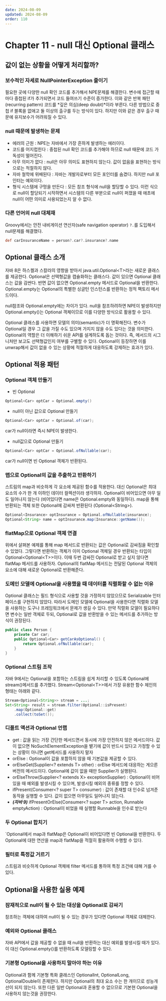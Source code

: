 ```yaml
---
date: 2024-08-09
updated: 2024-08-09
order: 110
---
```

# Chapter 11 - null 대신 Optional 클래스

## 값이 없는 상황을 어떻게 처리할까?

### 보수적인 자세로 NullPointerException 줄이기

필요한 곳에 다양한 null 확인 코드를 추가해서 NPE문제를 해결한다. 변수에 접근할 때마다 중첩된 if가 추가되면서 코드 들여쓰기 수준이 증가한다. 이와 같은 반복 패턴(recurring pattern) 코드를 *깊은 의심(deep doubt)*이라 부른다. 다른 방법으로 중첩 if 블록을 없애고 둘 이상의 출구를 두는 방식이 있다. 하지만 이와 같은 경우 출구 때문에 유지보수가 어려워질 수 있다.

### null 때문에 발생하는 문제

- 에러의 근원 : NPE는 자바에서 가장 흔하게 발생하는 에러이다.
- 코드를 어지럽힌다 : 중첩된 null 확인 코드를 추가해야 하므로 null 때문에 코드 가독성이 떨어진다.
- 아무 의미가 없다 : null은 아무 의미도 표현하지 않는다. 값이 없음을 표현하는 방식으로는 적절하지 않다.
- 자바 철학에 위배된다 : 자바는 개발자로부터 모든 포인터를 숨겼다. 하지만 null 포인터는 예외이다.
- 형식 시스템에 구멍을 만든다 : 모든 참조 형식에 null을 할당할 수 있다. 이런 식으로 null이 할당되기 시작하면서 시스템의 다른 부분으로 null이 퍼졌을 때 애초에 null이 어떤 의미로 사용되었는지 알 수 없다.

### 다른 언어의 null 대체재

Groovy에서는 안전 내비게이션 연산자(safe navigation operator) `?.`를 도입해서 null문제를 해결했다.

```groovy
def carInsuranceName = person?.car?.insurance?.name
```

## Optional 클래스 소개

자바 8은 하스켈과 스칼라의 영향을 받아서 java.util.Optional\<T\>라는 새로운 클래스를 제공한다. Optional은 선택형값을 캡슐화하는 클래스다. 값이 있으면 Optional 클래스는 값을 감싼다. 반면 값이 없으면 Optional.empty 메서드로 Optional을 반환한다. Optional.empty는 Optional의 특별한 싱글턴 인스턴스를 반환하는 정적 팩토리 메서드이다.

null참조와 Optional.empty에는 차이가 있다. null을 참조하려하면 NPE이 발생하지만 Optional.empty()는 Optional 객체이므로 이를 다양한 방식으로 활용할 수 있다.

Optional 클래스를 사용하면 모델의 의미(semantic)가 더 명확해진다. 변수가 Optional일 경우 그 값을 가질 수도 있으며 가지지 않을 수도 있다는 것을 의미한다. Optional의 역할은 더 이해하기 쉬운 API를 설계하도록 돕는 것이다. 즉, 메서드의 시그니처만 보고도 선택형값인지 여부를 구별할 수 있다. Optional이 등장하면 이를 unwrap해서 값이 없을 수 있는 상황에 적절하게 대응하도록 강제하는 효과가 있다.

## Optional 적용 패턴

### Optional 객체 만들기

- 빈 Optional

```java
Optional<Car> optCar = Optional.empty()
```

- null이 아닌 값으로 Optional 만들기

```java
Optional<Car> optCar = Optional.of(car);
```

car가 null이라면 즉시 NPE이 발생한다.

- null값으로 Optional 만들기

```java
Optional<Car> optCar = Optional.ofNullable(car);
```

car가 null이면 빈 Optional 객체가 반환된다.

### 맵으로 Optional의 값을 추출하고 반환하기

스트림의 map과 비슷하게 각 요소에 제공된 함수를 적용한다. 대신 Optional은 최대 요소의 수가 한 개 이하인 데이터 컬렉션이라 생각하자. Optional이 비어있으면 아무 일도 일어나지 않는다 (비어있다면 name은 Optional.empty와 동일하다). map을 통해 반환되는 객체 또한 Optional에 감싸져 반환된다 (Optional\<String\>). 

```java
Optional<Insurance> optInsurance = Optional.ofNullable(insurance);
Optional<String> name = optInsurance.map(Insurance::getName());
```

### flatMap으로 Optional 객체 연결

위에서 살펴본 예제를 통해 map 메서드로 반환되는 값은 Optional로 감싸짐을 확인할 수 있었다. 그렇다면 반환하는 객체가 이미 Optional 객체일 경우 반환되는 타입이 Optional\<Optional\<T\>\>이다. 이때 두번 감싸진 Optional로 받고 싶지 않다면 flatMap 메서드를 사용하자. Optional의 flatMap 메서드는 전달된 Optional 객체의 요소에 대해 새로운 Optional로 반환해준다.

### 도메인 모델에 Optional을 사용했을 때 데이터를 직렬화할 수 없는 이유

Optional 클래스는 필드 형식으로 사용할 것을 가정하지 않았으므로 Serializable 인터페이스를 구현하지 않았다. 따라서 도메인 모델에 Optional을 사용한다면 직렬화 모델을 사용하는 도구나 프레임워크에서 문제가 생길 수 있다. 만약 직렬화 모델이 필요하다면 변수는 일반 객체로 두되, Optional로 값을 반환받을 수 있는 메서드를 추가하는 방식이 권장된다.

```java
public class Person {
	private Car car;
	public Optional<Car> getCarAsOptional() {
		return Optional.ofNullable(car);
	}
}
```

### Optional 스트림 조작

자바 9에서는 Optional을 포함하는 스트림을 쉽게 처리할 수 있도록 Optional에 stream()메서드를 추가했다. Stream\<Optional\<T\>\>에서 가장 유용한 함수 체인의 형태는 아래와 같다.

```java
Stream<Optional<String>> stream = ...;
Set<String> result = stream.filter(Optional::isPresent)
    .map(Optional::get)
    .collect(toSet());
```

### 디폴트 액션과 Optional 언랩

- get : 값을 읽는 가장 간단한 메서드면서 동시에 가장 안전하지 않은 메서드이다. 값이 없으면 NoSuchElementException을 뱉기에 값이 반드시 있다고 가정할 수 있는 상황이 아니면 get메서드를 사용하지 말자
- orElse : Optional이 값을 포함하지 않을 때 기본값을 제공할 수 있다.
- orElseGet(Supplier\<? extends T\> other) : orElse 메서드에 대응하는 게으른 버전의 메서드이다. Optional에 값이 없을 때만 Supplier가 실행된다.
- orElseThrow(Supplier\<? extends X\> exceptionSupplier) : Optional이 비어있을 때 예외를 발생시킬 수 있으며, 발생시킬 예외의 종류를 정할 수 있다.
- ifPresent(Consumer\<? super T\> consumer) : 값이 존재할 대 인수로 넘겨준 동작을 실행할 수 있다. 값이 없으면 아무일도 일어나지 않는다.
- ***(자바 9)*** ifPresentOrElse(Consumer\<? super T\> action, Runnable emptyAction) : Optional이 비었을 때 실행할 Runnable을 인수로 받는다

### 두 Optional 합치기

`Optional에서 map과 flatMap은 Optional이 비어있다면 빈 Optional을 반환한다. 두 Optional에 대한 연산을 map과 flatMap을 적절히 활용하여 수행할 수 있다.

### 필터로 특정값 거르기

스트림과 비슷하게 Optional 객체에 filter 메서드를 통하여 특정 조건에 대해 거를 수 있다.

## Optional을 사용한 실용 예제

### 잠재적으로 null이 될 수 있는 대상을 Optional로 감싸기

참조하는 객체에 대하여 null이 될 수 있는 경우가 있다면 Optional 객체로 대체한다.

### 예외와 Optional 클래스

자바 API에서 값을 제공할 수 없을 때 null을 반환하는 대신 예외를 발생시킬 때가 있다. 이 대신 Optional.empty()를 반환하도록 모델링할 수 있다.

### 기본형 Optional을 사용하지 말아야 하는 이유

Optional과 함께 기본형 특화 클래스인 OptionalInt, OptionalLong, OptionalDouble이 존재한다. 하지만 Optional의 최대 요소 수는 한 개이므로 성능개선이 되지 않는다. 또한 다른 일반 Optional과 혼용할 수 없으므로 기본현 Optional을 사용하지 않는것을 권장한다.